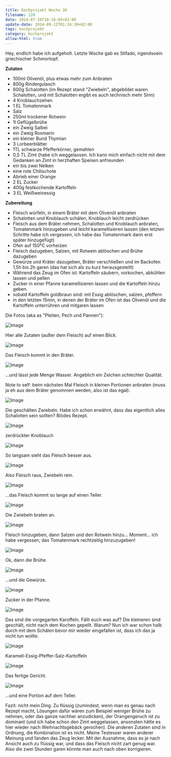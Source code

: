 ```yaml
---
title: Kochprojekt Woche 30
filename: 120
date: 2014-07-28T18:10:03+02:00
update-date: 2014-09-12T01:24:30+02:00
tags: kochprojekt
category: kochprojekt
allow-html: true
---
```


<p>Hey, endlich habe ich aufgeholt. Letzte Woche gab es Stifado, irgendsoein griechischer Schmortopf.</p>

<p><strong>Zutaten</strong></p>

<ul>
<li>100ml Olivenöl, plus etwas mehr zum Anbraten</li>

<li>800g Rindergulasch</li>

<li>600g Schalotten (im Rezept stand "Zwiebeln", abgebildet waren Schalotten, und mit Schalotten ergibt es auch technisch mehr Sinn)</li>

<li>4 Knoblauchzehen</li>

<li>1 EL Tomatenmark</li>

<li>Salz</li>

<li>250ml trockener Rotwein</li>

<li>1l Geflügelbrühe</li>

<li>ein Zweig Salbei</li>

<li>ein Zweig Rosmarin</li>

<li>ein kleiner Bund Thymian</li>

<li>3 Lorbeerblätter</li>

<li>1TL schwarze Pfefferkörner, gemahlen</li>

<li>0,5 TL Zimt (habe ich weggelassen. Ich kann mich einfach nicht mit dem Gedanken an Zimt in herzhaften Speisen anfreunden</li>

<li>ein bis zwei Nelken</li>

<li>eine rote Chilischote</li>

<li>Abrieb einer Orange</li>

<li>2 EL Zucker</li>

<li>400g festkochende Kartoffeln</li>

<li>3 EL Weißweinessig</li>
</ul>

<p><strong>Zubereitung</strong></p>

<ul>
<li>Fleisch würfeln, in einem Bräter mit dem Olivenöl anbraten</li>

<li>Schalotten und Knoblauch schälen, Knoblauch leicht zerdrücken</li>

<li>Fleisch aus dem Bräter nehmen, Schalotten und Knoblauch anbraten, Tomatenmark hinzugeben und leicht karamellisieren lassen (den letzten Schritte habe ich vergessen, ich habe das Tomatenmark dann erst später hinzugefügt)</li>

<li>Ofen auf 150°C vorheizen</li>

<li>Fleisch dazugeben, Salzen, mit Rotwein ablöschen und Brühe dazugeben</li>

<li>Gewürze und Kräter dazugeben, Bräter verschließen und im Backofen 1,5h bis 2h garen (das hat sich als zu kurz herausgestellt)</li>

<li>Während das Zeug im Ofen ist: Kartoffeln säubern, vorkochen, abkühlen lassen und pellen</li>

<li>Zucker in einer Pfanne karamellisieren lassen und die Kartoffeln hinzu geben.</li>

<li>sobald Kartoffeln goldbraun sind: mit Essig ablöschen, salzen, pfeffern</li>

<li>in den letzten 15min, in denen der Bräter im Ofen ist das Olivenöl und die Kartoffeln unterrühren und mitgaren lassen</li>
</ul>

<p>Die Fotos (aka as "Pleiten, Pech und Pannen"):</p>

<p><img src="/hosted_files/283/download" alt="Image"></p>

<p>Hier alle Zutaten (außer dem Fleisch) auf einen Blick.</p>

<p><img src="/hosted_files/284/download" alt="Image"></p>

<p>Das Fleisch kommt in den Bräter.</p>

<p><img src="/hosted_files/285/download" alt="Image"></p>

<p>...und lässt jede Menge Wasser. Angeblich ein Zeichen schlechter Qualität.</p>

<p>Note to self: beim nächsten Mal Fleisch in kleinen Portionen anbraten (muss ja eh aus dem Bräter genommen werden, also ist das egal).</p>

<p><img src="/hosted_files/286/download" alt="Image"></p>

<p>Die geschälten Zwiebeln. Habe ich schon erwähnt, dass das eigentlich alles Schalotten sein sollten? Blödes Rezept.</p>

<p><img src="/hosted_files/287/download" alt="Image"></p>

<p>zerdrückter Knoblauch</p>

<p><img src="/hosted_files/288/download" alt="Image"></p>

<p>So langsam sieht das Fleisch besser aus.</p>

<p><img src="/hosted_files/289/download" alt="Image"></p>

<p>Also Fleisch raus, Zwiebeln rein.</p>

<p><img src="/hosted_files/290/download" alt="Image"></p>

<p>...das Fleisch kommt so lange auf einen Teller.</p>

<p><img src="/hosted_files/291/download" alt="Image"></p>

<p>Die Zwiebeln braten an.</p>

<p><img src="/hosted_files/292/download" alt="Image"></p>

<p>Fleisch hinzugeben, dann Salzen und den Rotwein hinzu... Moment... ich habe vergessen, das Tomatenmark rechtzeitig hinzuzugeben!</p>

<p><img src="/hosted_files/293/download" alt="Image"></p>

<p>Ok, dann die Brühe.</p>

<p><img src="/hosted_files/294/download" alt="Image"></p>

<p>...und die Gewürze.</p>

<p><img src="/hosted_files/295/download" alt="Image"></p>

<p>Zucker in der Pfanne.</p>

<p><img src="/hosted_files/296/download" alt="Image"></p>

<p>Das sind die vorgegarten Karoffeln. Fällt euch was auf? Die kleineren sind geschält, nicht nach dem Kochen gepellt. Warum? Nun ich war schon halb durch mit dem Schälen bevor mir wieder eingefallen ist, dass ich das ja nicht tun wollte.</p>

<p><img src="/hosted_files/297/download" alt="Image"></p>

<p>Karamell-Essig-Pfeffer-Salz-Kartoffeln</p>

<p><img src="/hosted_files/298/download" alt="Image"></p>

<p>Das fertige Gericht.</p>

<p><img src="/hosted_files/299/download" alt="Image"></p>

<p> ...und eine Portion auf dem Teller.</p>

<p>Fazit: nicht mein Ding. Zu flüssig (zumindest, wenn man es genau nach Rezept macht, Lösungen dafür wären zum Beispiel weniger Brühe zu nehmen, oder das ganze nachher anzudicken), der Orangengeruch ist zu dominant (und ich habe schon den Zimt weggelassen, ansonsten hätte es hier wieder nach Weihnachtsgebäck gerochen). Die anderen Zutaten sind in Ordnung, die Kombination ist es nicht. Meine Testesser waren anderer Meinung und fanden das Zeug lecker. Mit der Ausnahme, dass es je nach Ansicht auch zu flüssig war, und dass das Fleisch nicht zart genug war. Also die zwei Stunden garen könnte man auch nach oben korrigieren.</p>


